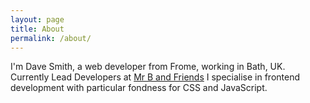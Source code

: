 ```yaml
---
layout: page
title: About
permalink: /about/
---
```


I'm Dave Smith, a web developer from Frome, working in Bath, UK. Currently Lead Developers at [Mr B and Friends](http://www.mrbandfriends.co.uk) I specialise in frontend development with particular fondness for CSS and JavaScript. 

